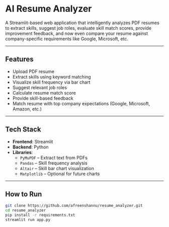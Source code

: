 #  AI Resume Analyzer

A Streamlit-based web application that intelligently analyzes PDF resumes to extract skills, suggest job roles, evaluate skill match scores, provide improvement feedback, and now even compare your resume against company-specific requirements like Google, Microsoft, etc.

---

##  Features

-  Upload PDF resume
-  Extract skills using keyword matching
-  Visualize skill frequency via bar chart
-  Suggest relevant job roles
-  Calculate resume match score
-  Provide skill-based feedback
-  Match resume with top company expectations (Google, Microsoft, Amazon, etc.)

---

##  Tech Stack

- **Frontend**: Streamlit
- **Backend**: Python
- **Libraries**:
  - `PyMuPDF` – Extract text from PDFs
  - `Pandas` – Skill frequency analysis
  - `Altair` – Skill bar chart visualization
  - `Matplotlib` – Optional for future charts

---

##  How to Run

```bash
git clone https://github.com/afreenshannu/resume_analyzer.git
cd resume_analyzer
pip install -r requirements.txt
streamlit run app.py

